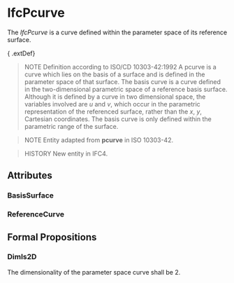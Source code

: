 # IfcPcurve

The _IfcPcurve_ is a curve defined within the parameter space of its reference surface.
<!-- end of short definition -->


{ .extDef}
> NOTE Definition according to ISO/CD 10303-42:1992
> A pcurve is a curve which lies on the basis of a surface and is defined in the parameter space of that surface. The basis curve is a curve defined in the two-dimensional parametric space of a reference basis surface. Although it is defined by a curve in two dimensional space, the variables involved are _u_ and _v_, which occur in the parametric representation of the referenced surface, rather than the _x_, _y_, Cartesian coordinates. The basis curve is only defined within the parametric range of the surface.

> NOTE Entity adapted from **pcurve** in ISO 10303-42.

> HISTORY New entity in IFC4.

## Attributes

### BasisSurface


### ReferenceCurve


## Formal Propositions

### DimIs2D
The dimensionality of the parameter space curve shall be 2.

